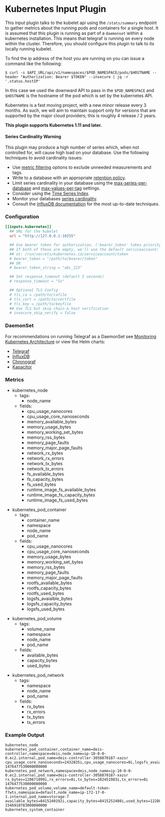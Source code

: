 # Kubernetes Input Plugin

This input plugin talks to the kubelet api using the `/stats/summary` endpoint to gather metrics about the running pods and containers for a single host. It is assumed that this plugin is running as part of a `daemonset` within a kubernetes installation. This means that telegraf is running on every node within the cluster. Therefore, you should configure this plugin to talk to its locally running kubelet.

To find the ip address of the host you are running on you can issue a command like the following:

```
$ curl -s $API_URL/api/v1/namespaces/$POD_NAMESPACE/pods/$HOSTNAME --header "Authorization: Bearer $TOKEN" --insecure | jq -r '.status.hostIP'
```

In this case we used the downward API to pass in the `$POD_NAMESPACE` and `$HOSTNAME` is the hostname of the pod which is set by the kubernetes API.

Kubernetes is a fast moving project, with a new minor release every 3 months. As
such, we will aim to maintain support only for versions that are supported by
the major cloud providers; this is roughly 4 release / 2 years.

**This plugin supports Kubernetes 1.11 and later.**

#### Series Cardinality Warning

This plugin may produce a high number of series which, when not controlled
for, will cause high load on your database. Use the following techniques to
avoid cardinality issues:

- Use [metric filtering][] options to exclude unneeded measurements and tags.
- Write to a database with an appropriate [retention policy][].
- Limit series cardinality in your database using the
  [max-series-per-database][] and [max-values-per-tag][] settings.
- Consider using the [Time Series Index][tsi].
- Monitor your databases [series cardinality][].
- Consult the [InfluxDB documentation][influx-docs] for the most up-to-date techniques.

### Configuration

```toml
[[inputs.kubernetes]]
  ## URL for the kubelet
  url = "http://127.0.0.1:10255"

  ## Use bearer token for authorization. ('bearer_token' takes priority)
  ## If both of these are empty, we'll use the default serviceaccount:
  ## at: /run/secrets/kubernetes.io/serviceaccount/token
  # bearer_token = "/path/to/bearer/token"
  ## OR
  # bearer_token_string = "abc_123"

  ## Set response_timeout (default 5 seconds)
  # response_timeout = "5s"

  ## Optional TLS Config
  # tls_ca = /path/to/cafile
  # tls_cert = /path/to/certfile
  # tls_key = /path/to/keyfile
  ## Use TLS but skip chain & host verification
  # insecure_skip_verify = false
```

### DaemonSet

For recommendations on running Telegraf as a DaemonSet see [Monitoring Kubernetes
Architecture][k8s-telegraf] or view the Helm charts:

- [Telegraf][]
- [InfluxDB][]
- [Chronograf][]
- [Kapacitor][]

### Metrics

- kubernetes_node
  - tags:
    - node_name
  - fields:
    - cpu_usage_nanocores
    - cpu_usage_core_nanoseconds
    - memory_available_bytes
    - memory_usage_bytes
    - memory_working_set_bytes
    - memory_rss_bytes
    - memory_page_faults
    - memory_major_page_faults
    - network_rx_bytes
    - network_rx_errors
    - network_tx_bytes
    - network_tx_errors
    - fs_available_bytes
    - fs_capacity_bytes
    - fs_used_bytes
    - runtime_image_fs_available_bytes
    - runtime_image_fs_capacity_bytes
    - runtime_image_fs_used_bytes

* kubernetes_pod_container
  - tags:
    - container_name
    - namespace
    - node_name
    - pod_name
  - fields:
    - cpu_usage_nanocores
    - cpu_usage_core_nanoseconds
    - memory_usage_bytes
    - memory_working_set_bytes
    - memory_rss_bytes
    - memory_page_faults
    - memory_major_page_faults
    - rootfs_available_bytes
    - rootfs_capacity_bytes
    - rootfs_used_bytes
    - logsfs_avaialble_bytes
    - logsfs_capacity_bytes
    - logsfs_used_bytes

- kubernetes_pod_volume
  - tags:
    - volume_name
    - namespace
    - node_name
    - pod_name
  - fields:
    - available_bytes
    - capacity_bytes
    - used_bytes

* kubernetes_pod_network
  - tags:
    - namespace
    - node_name
    - pod_name
  - fields:
    - rx_bytes
    - rx_errors
    - tx_bytes
    - tx_errors

### Example Output

```
kubernetes_node
kubernetes_pod_container,container_name=deis-controller,namespace=deis,node_name=ip-10-0-0-0.ec2.internal,pod_name=deis-controller-3058870187-xazsr cpu_usage_core_nanoseconds=2432835i,cpu_usage_nanocores=0i,logsfs_avaialble_bytes=121128271872i,logsfs_capacity_bytes=153567944704i,logsfs_used_bytes=20787200i,memory_major_page_faults=0i,memory_page_faults=175i,memory_rss_bytes=0i,memory_usage_bytes=0i,memory_working_set_bytes=0i,rootfs_available_bytes=121128271872i,rootfs_capacity_bytes=153567944704i,rootfs_used_bytes=1110016i 1476477530000000000
kubernetes_pod_network,namespace=deis,node_name=ip-10-0-0-0.ec2.internal,pod_name=deis-controller-3058870187-xazsr rx_bytes=120671099i,rx_errors=0i,tx_bytes=102451983i,tx_errors=0i 1476477530000000000
kubernetes_pod_volume,volume_name=default-token-f7wts,namespace=default,node_name=ip-172-17-0-1.internal,pod_name=storage-7 available_bytes=8415240192i,capacity_bytes=8415252480i,used_bytes=12288i 1546910783000000000
kubernetes_system_container
```

[metric filtering]: https://github.com/influxdata/telegraf/blob/master/docs/CONFIGURATION.md#metric-filtering
[retention policy]: https://docs.influxdata.com/influxdb/latest/guides/downsampling_and_retention/
[max-series-per-database]: https://docs.influxdata.com/influxdb/latest/administration/config/#max-series-per-database-1000000
[max-values-per-tag]: https://docs.influxdata.com/influxdb/latest/administration/config/#max-values-per-tag-100000
[tsi]: https://docs.influxdata.com/influxdb/latest/concepts/time-series-index/
[series cardinality]: https://docs.influxdata.com/influxdb/latest/query_language/spec/#show-cardinality
[influx-docs]: https://docs.influxdata.com/influxdb/latest/
[k8s-telegraf]: https://www.influxdata.com/blog/monitoring-kubernetes-architecture/
[telegraf]: https://github.com/helm/charts/tree/master/stable/telegraf
[influxdb]: https://github.com/helm/charts/tree/master/stable/influxdb
[chronograf]: https://github.com/helm/charts/tree/master/stable/chronograf
[kapacitor]: https://github.com/helm/charts/tree/master/stable/kapacitor
